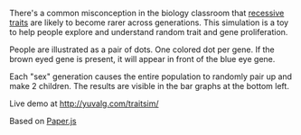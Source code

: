 There's a common misconception in the biology classroom that [recessive traits](http://en.wikipedia.org/wiki/Recessive) are
likely to become rarer across generations. This simulation is a toy to help
people explore and understand random trait and gene proliferation.

People are illustrated as a pair of dots. One colored dot per gene. If the
brown eyed gene is present, it will appear in front of the blue eye gene.

Each "sex" generation causes the entire population to randomly pair up and
make 2 children. The results are visible in the bar graphs at the bottom left.

Live demo at http://yuvalg.com/traitsim/

Based on [Paper.js](http://paperjs.org)